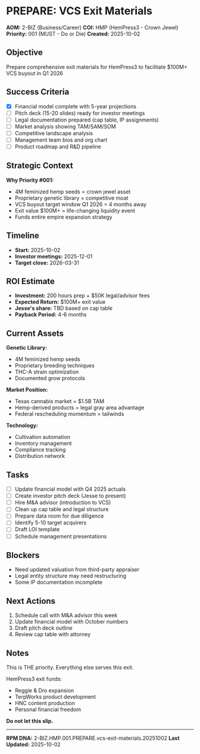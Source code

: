 # PREPARE: VCS Exit Materials

**AOM:** 2-BIZ (Business/Career)
**COI:** HMP (HemPress3 - Crown Jewel)
**Priority:** 001 (MUST - Do or Die)
**Created:** 2025-10-02

## Objective
Prepare comprehensive exit materials for HemPress3 to facilitate $100M+ VCS buyout in Q1 2026

## Success Criteria
- [x] Financial model complete with 5-year projections
- [ ] Pitch deck (15-20 slides) ready for investor meetings
- [ ] Legal documentation prepared (cap table, IP assignments)
- [ ] Market analysis showing TAM/SAM/SOM
- [ ] Competitive landscape analysis
- [ ] Management team bios and org chart
- [ ] Product roadmap and R&D pipeline

## Strategic Context
**Why Priority #001:**
- 4M feminized hemp seeds = crown jewel asset
- Proprietary genetic library = competitive moat
- VCS buyout target window Q1 2026 = 4 months away
- Exit value $100M+ = life-changing liquidity event
- Funds entire empire expansion strategy

## Timeline
- **Start:** 2025-10-02
- **Investor meetings:** 2025-12-01
- **Target close:** 2026-03-31

## ROI Estimate
- **Investment:** 200 hours prep + $50K legal/advisor fees
- **Expected Return:** $100M+ exit value
- **Jesse's share:** TBD based on cap table
- **Payback Period:** 4-6 months

## Current Assets
**Genetic Library:**
- 4M feminized hemp seeds
- Proprietary breeding techniques
- THC-A strain optimization
- Documented grow protocols

**Market Position:**
- Texas cannabis market = $1.5B TAM
- Hemp-derived products = legal gray area advantage
- Federal rescheduling momentum = tailwinds

**Technology:**
- Cultivation automation
- Inventory management
- Compliance tracking
- Distribution network

## Tasks
- [ ] Update financial model with Q4 2025 actuals
- [ ] Create investor pitch deck (Jesse to present)
- [ ] Hire M&A advisor (introduction to VCS)
- [ ] Clean up cap table and legal structure
- [ ] Prepare data room for due diligence
- [ ] Identify 5-10 target acquirers
- [ ] Draft LOI template
- [ ] Schedule management presentations

## Blockers
- Need updated valuation from third-party appraiser
- Legal entity structure may need restructuring
- Some IP documentation incomplete

## Next Actions
1. Schedule call with M&A advisor this week
2. Update financial model with October numbers
3. Draft pitch deck outline
4. Review cap table with attorney

## Notes
This is THE priority. Everything else serves this exit.

HemPress3 exit funds:
- Reggie & Dro expansion
- TerpWorks product development
- HNC content production
- Personal financial freedom

**Do not let this slip.**

---
**RPM DNA:** 2-BIZ.HMP.001.PREPARE.vcs-exit-materials.20251002
**Last Updated:** 2025-10-02
